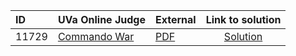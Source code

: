 | ID | UVa Online Judge | External | Link to solution |
|:---|:---|:---|:---:|
| 11729 | [Commando War](https://onlinejudge.org/index.php?option=com_onlinejudge&Itemid=8&category=24&page=show_problem&problem=2829) | [PDF](https://onlinejudge.org/external/117/11729.pdf) | [Solution](https%3A//github.com/versenyi98/programming-contests/tree/master/UVa%20Online%20Judge/11729%2520-%2520Commando%2520War)|
